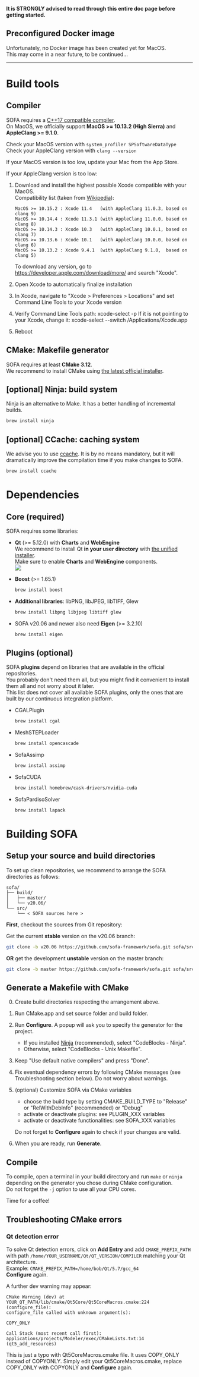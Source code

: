 **It is STRONGLY advised to read through this entire doc page before getting started.**

## Preconfigured Docker image

Unfortunately, no Docker image has been created yet for MacOS.  
This may come in a near future, to be continued...

----------------------------

# Build tools

## Compiler

SOFA requires a [C++17 compatible compiler](https://en.cppreference.com/w/cpp/compiler_support#C.2B.2B17_features).  
On MacOS, we officially support **MacOS >= 10.13.2 (High Sierra)** and **AppleClang >= 9.1.0**.  

Check your MacOS version with `system_profiler SPSoftwareDataType`  
Check your AppleClang version with `clang --version`

If your MacOS version is too low, update your Mac from the App Store.

If your AppleClang version is too low:

1. Download and install the highest possible Xcode compatible with your MacOS.  
   Compatibility list (taken from [Wikipedia](https://en.wikipedia.org/wiki/Xcode#Xcode_7.0_-_12.x_%28since_Free_On-Device_Development%29)):  
   ```
   MacOS >= 10.15.2 : Xcode 11.4   (with AppleClang 11.0.3, based on clang 9)
   MacOS >= 10.14.4 : Xcode 11.3.1 (with AppleClang 11.0.0, based on clang 8)
   MacOS >= 10.14.3 : Xcode 10.3   (with AppleClang 10.0.1, based on clang 7)
   MacOS >= 10.13.6 : Xcode 10.1   (with AppleClang 10.0.0, based on clang 6)
   MacOS >= 10.13.2 : Xcode 9.4.1  (with AppleClang 9.1.0,  based on clang 5)
   ```  
   To download any version, go to https://developer.apple.com/download/more/ and search "Xcode".

2. Open Xcode to automatically finalize installation

3. In Xcode, navigate to "Xcode > Preferences > Locations" and set Command Line Tools to your Xcode version

4. Verify Command Line Tools path: xcode-select -p
   If it is not pointing to your Xcode, change it: xcode-select --switch /Applications/Xcode.app

5. Reboot


## CMake: Makefile generator

SOFA requires at least **CMake 3.12**.  
We recommend to install CMake using [the latest official installer](https://github.com/Kitware/CMake/releases/latest).


## [optional] Ninja: build system

Ninja is an alternative to Make. It has a better handling of incremental builds.

``` {.bash .optional}
brew install ninja
```


## [optional] CCache: caching system

We advise you to use [ccache](https://ccache.dev/). It is by no means
mandatory, but it will dramatically improve the compilation time if you
make changes to SOFA.

``` {.bash .optional}
brew install ccache
```


# Dependencies

## Core (required)

SOFA requires some libraries:

-   **Qt** (>= 5.12.0) with **Charts** and **WebEngine**    
    We recommend to install Qt **in your user directory** with [the unified installer](http://download.qt.io/official_releases/online_installers).  
    Make sure to enable **Charts** and **WebEngine** components.  
    ![](https://www.sofa-framework.org/wp-content/uploads/2020/04/install_qt_macos.png)

-   **Boost** (>= 1.65.1)  
    ```bash
    brew install boost
    ```

-   **Additional libraries**: libPNG, libJPEG, libTIFF, Glew   
    ```bash
    brew install libpng libjpeg libtiff glew
    ```

-   SOFA v20.06 and newer also need **Eigen** (>= 3.2.10)  
    ```bash
    brew install eigen
    ```

## Plugins (optional)

SOFA **plugins** depend on libraries that are available in the official repositories.  
You probably don't need them all, but you might find it convenient to
install them all and not worry about it later.  
This list does not cover all available SOFA plugins, only the ones that are built by our continuous integration platform.

-  CGALPlugin  
   ``` {.bash .optional}
   brew install cgal
   ```
-  MeshSTEPLoader  
   ``` {.bash .optional}
   brew install opencascade
   ```
-  SofaAssimp  
   ``` {.bash .optional}
   brew install assimp
   ```    
-  SofaCUDA  
   ``` {.bash .optional}
   brew install homebrew/cask-drivers/nvidia-cuda
   ```
-  SofaPardisoSolver  
   ``` {.bash .optional}
   brew install lapack
   ```


# Building SOFA


## Setup your source and build directories

To set up clean repositories, we recommend to arrange the SOFA directories
as follows:

```
sofa/
├── build/
│   ├── master/
│   └── v20.06/
└── src/
    └── < SOFA sources here >
```

**First**, checkout the sources from Git repository:

Get the current **stable** version on the v20.06 branch:
``` {.bash .stable}
git clone -b v20.06 https://github.com/sofa-framework/sofa.git sofa/src
```

**OR** get the development **unstable** version on the master branch:
``` {.bash .unstable}
git clone -b master https://github.com/sofa-framework/sofa.git sofa/src
```


## Generate a Makefile with CMake

0. Create build directories respecting the arrangement above.

1. Run CMake.app and set source folder and build folder.

2. Run **Configure**. A popup will ask you to specify the generator for the project.

   - If you installed [Ninja](#optional-ninja-build-system) (recommended), select "CodeBlocks - Ninja".
   - Otherwise, select "CodeBlocks - Unix Makefile".

3. Keep "Use default native compilers" and press "Done".

4. Fix eventual dependency errors by following CMake messages (see Troubleshooting section below). Do not worry about warnings.

5. (optional) Customize SOFA via CMake variables

   - choose the build type by setting CMAKE_BUILD_TYPE to "Release" or "RelWithDebInfo" (recommended) or "Debug"
   - activate or deactivate plugins: see PLUGIN_XXX variables
   - activate or deactivate functionalities: see SOFA_XXX variables
   
   Do not forget to **Configure** again to check if your changes are valid.

6. When you are ready, run **Generate**.


## Compile

To compile, open a terminal in your build directory and run `make` or `ninja` depending on the generator you chose during CMake configuration.  
Do not forget the `-j` option to use all your CPU cores.

Time for a coffee!



## Troubleshooting CMake errors

### Qt detection error
To solve Qt detection errors, click on **Add Entry** and add
`CMAKE_PREFIX_PATH` with path `/home/YOUR_USERNAME/Qt/QT_VERSION/COMPILER` matching your
Qt architecture.  
Example: `CMAKE_PREFIX_PATH=/home/bob/Qt/5.7/gcc_64`  
**Configure** again.

A further dev warning may appear:

    CMake Warning (dev) at YOUR_QT_PATH/lib/cmake/Qt5Core/Qt5CoreMacros.cmake:224 (configure_file):
    configure_file called with unknown argument(s):

    COPY_ONLY

    Call Stack (most recent call first):
    applications/projects/Modeler/exec/CMakeLists.txt:14 (qt5_add_resources)

This is just a typo with Qt5CoreMacros.cmake file. It uses COPY\_ONLY
instead of COPYONLY. Simply edit your Qt5CoreMacros.cmake, replace
COPY\_ONLY with COPYONLY and **Configure** again.
